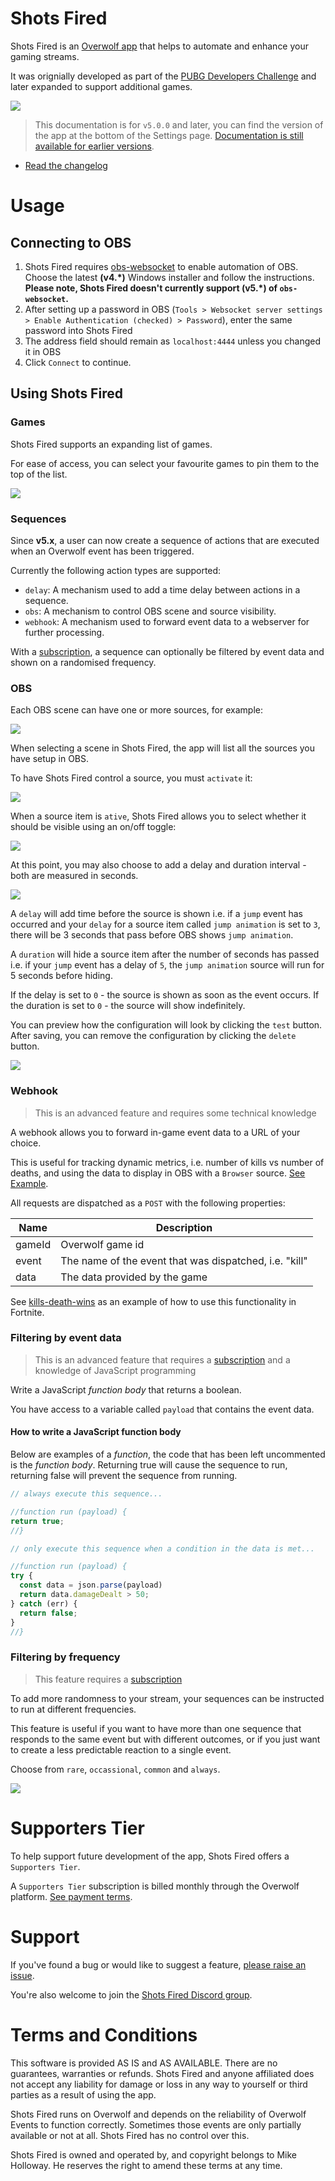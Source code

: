 # Shots Fired

Shots Fired is an [Overwolf app](https://www.overwolf.com/) that helps to automate and enhance your gaming streams.

It was orignially developed as part of the [PUBG Developers Challenge](https://medium.com/overwolf/introducing-the-pubg-dev-challenge-a7421f1d61a1) and later expanded to support additional games.

![](./assets/overview.png)

> This documentation is for `v5.0.0` and later, you can find the version of the
> app at the bottom of the Settings page. [Documentation is still available for
> earlier versions](https://github.com/artdevgame/shots-fired-support/tree/v4.2.1).

- [Read the changelog](./CHANGELOG.md)

# Usage

## Connecting to OBS

1. Shots Fired requires [obs-websocket](https://github.com/Palakis/obs-websocket/releases) to enable automation of OBS. Choose the latest **(v4.*)** Windows installer and follow the instructions. **Please note, Shots Fired doesn't currently support (v5.*) of `obs-websocket`.**
2. After setting up a password in OBS (`Tools > Websocket server settings > Enable Authentication (checked) > Password`), enter the same password into Shots Fired
3. The address field should remain as `localhost:4444` unless you changed it in OBS
4. Click `Connect` to continue.

## Using Shots Fired

### Games

Shots Fired supports an expanding list of games.

For ease of access, you can select your favourite games to pin them to the top of the list.

![](./assets/favourite.png)

### Sequences

Since **v5.x**, a user can now create a sequence of actions that are executed when an Overwolf event has been triggered.

Currently the following action types are supported:

- `delay`: A mechanism used to add a time delay between actions in a sequence.
- `obs`: A mechanism to control OBS scene and source visibility.
- `webhook`: A mechanism used to forward event data to a webserver for further processing.

With a [subscription](#subscription), a sequence can optionally be filtered by event data and shown on a randomised frequency.

### OBS

Each OBS scene can have one or more sources, for example:

![](./assets/obs.png)

When selecting a scene in Shots Fired, the app will list all the sources you have setup in OBS.

To have Shots Fired control a source, you must `activate` it:

![](./assets/control.png)

When a source item is `ative`, Shots Fired allows you to select whether it should be visible using an on/off toggle:

![](./assets/visibility.png)

At this point, you may also choose to add a delay and duration interval - both are measured in seconds.

![](./assets/delay-duration.png)

A `delay` will add time before the source is shown i.e. if a `jump` event has occurred and your `delay` for a source item called `jump animation` is set to `3`, there will be 3 seconds that pass before OBS shows `jump animation`.

A `duration` will hide a source item after the number of seconds has passed i.e. if your `jump` event has a delay of `5`, the `jump animation` source will run for 5 seconds before hiding.

If the delay is set to `0` - the source is shown as soon as the event occurs.
If the duration is set to `0` - the source will show indefinitely.

You can preview how the configuration will look by clicking the `test` button. After saving, you can remove the configuration by clicking the `delete` button.

![](./assets/preview-mapping.png)

### Webhook

> This is an advanced feature and requires some technical knowledge

A webhook allows you to forward in-game event data to a URL of your choice.

This is useful for tracking dynamic metrics, i.e. number of kills vs number of deaths, and using the data to display in OBS with a `Browser` source. [See Example](https://www.youtube.com/watch?v=IZN7lYXm5x4).

All requests are dispatched as a `POST` with the following properties:

| Name   | Description                                            |
| ------ | ------------------------------------------------------ |
| gameId | Overwolf game id                                       |
| event  | The name of the event that was dispatched, i.e. "kill" |
| data   | The data provided by the game                          |

See [kills-death-wins](https://github.com/artdevgame/kills-death-wins) as an example of how to use this functionality in Fortnite.

### Filtering by event data

> This is an advanced feature that requires a [subscription](#subscription) and a knowledge of JavaScript programming

Write a JavaScript _function body_ that returns a boolean.

You have access to a variable called `payload` that contains the event data.

#### How to write a JavaScript function body

Below are examples of a _function_, the code that has been left uncommented is the _function body_. Returning true will cause the sequence to run, returning false will prevent the sequence from running.

```js
// always execute this sequence...

//function run (payload) {
return true;
//}
```

```js
// only execute this sequence when a condition in the data is met...

//function run (payload) {
try {
  const data = json.parse(payload)
  return data.damageDealt > 50;
} catch (err) {
  return false;
}
//}
```

### Filtering by frequency

> This feature requires a [subscription](#subscription)

To add more randomness to your stream, your sequences can be instructed to run at different frequencies.

This feature is useful if you want to have more than one sequence that responds to the same event but with different outcomes, or if you just want to create a less predictable reaction to a single event.

Choose from `rare`, `occassional`, `common` and `always`.

![](./assets/frequency.png)

# <a name="subscription"></a> Supporters Tier

To help support future development of the app, Shots Fired offers a `Supporters Tier`.

A `Supporters Tier` subscription is billed monthly through the Overwolf platform. [See payment terms](https://www.overwolf.com/legal/terms).

# Support

If you've found a bug or would like to suggest a feature, [please raise an issue](https://github.com/artdevgame/shots-fired-support/issues).

You're also welcome to join the [Shots Fired Discord group](https://discord.gg/eBBnNfM).

# Terms and Conditions

This software is provided AS IS and AS AVAILABLE. There are no guarantees, warranties or refunds. Shots Fired and anyone affiliated does not accept any liability for damage or loss in any way to yourself or third parties as a result of using the app.

Shots Fired runs on Overwolf and depends on the reliability of Overwolf Events to function correctly. Sometimes those events are only partially available or not at all. Shots Fired has no control over this.

Shots Fired is owned and operated by, and copyright belongs to Mike Holloway. He reserves the right to amend these terms at any time.
